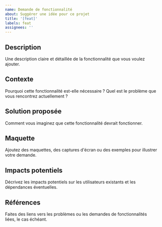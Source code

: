 ```yaml
---
name: Demande de fonctionnalité
about: Suggérer une idée pour ce projet
title: '[feat]'
labels: feat
assignees: ''
---
```


## Description

Une description claire et détaillée de la fonctionnalité que vous voulez ajouter.

## Contexte

Pourquoi cette fonctionnalité est-elle nécessaire ? Quel est le problème que vous rencontrez actuellement ?

## Solution proposée

Comment vous imaginez que cette fonctionnalité devrait fonctionner.

## Maquette

Ajoutez des maquettes, des captures d'écran ou des exemples pour illustrer votre demande.

## Impacts potentiels

Décrivez les impacts potentiels sur les utilisateurs existants et les dépendances éventuelles.

## Références

Faites des liens vers les problèmes ou les demandes de fonctionnalités liées, le cas échéant.
